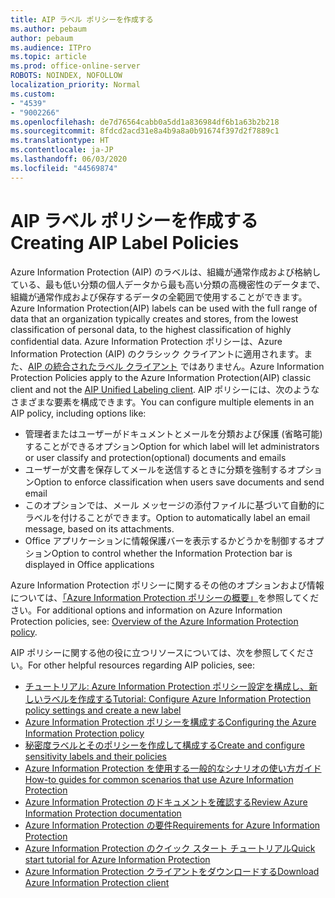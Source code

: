 ```yaml
---
title: AIP ラベル ポリシーを作成する
ms.author: pebaum
author: pebaum
ms.audience: ITPro
ms.topic: article
ms.prod: office-online-server
ROBOTS: NOINDEX, NOFOLLOW
localization_priority: Normal
ms.custom:
- "4539"
- "9002266"
ms.openlocfilehash: de7d76564cabb0a5dd1a836984df6b1a63b2b218
ms.sourcegitcommit: 8fdcd2acd31e8a4b9a8a0b91674f397d2f7889c1
ms.translationtype: HT
ms.contentlocale: ja-JP
ms.lasthandoff: 06/03/2020
ms.locfileid: "44569874"
---
```

# <a name="creating-aip-label-policies"></a><span data-ttu-id="2a4a8-102">AIP ラベル ポリシーを作成する</span><span class="sxs-lookup"><span data-stu-id="2a4a8-102">Creating AIP Label Policies</span></span>

<span data-ttu-id="2a4a8-103">Azure Information Protection (AIP) のラベルは、組織が通常作成および格納している、最も低い分類の個人データから最も高い分類の高機密性のデータまで、組織が通常作成および保存するデータの全範囲で使用することができます。</span><span class="sxs-lookup"><span data-stu-id="2a4a8-103">Azure Information Protection(AIP) labels can be used with the full range of data that an organization typically creates and stores, from the lowest classification of personal data, to the highest classification of highly confidential data.</span></span> <span data-ttu-id="2a4a8-104">Azure Information Protection ポリシーは、Azure Information Protection (AIP) のクラシック クライアントに適用されます。また、[AIP の統合されたラベル クライアント](https://docs.microsoft.com/azure/information-protection/rms-client/unifiedlabelingclient-version-release-history) ではありません。</span><span class="sxs-lookup"><span data-stu-id="2a4a8-104">Azure Information Protection Policies apply to the Azure Information Protection(AIP) classic client and not the  [AIP Unified Labeling client](https://docs.microsoft.com/azure/information-protection/rms-client/unifiedlabelingclient-version-release-history).</span></span> <span data-ttu-id="2a4a8-105">AIP ポリシーには、次のようなさまざまな要素を構成できます。</span><span class="sxs-lookup"><span data-stu-id="2a4a8-105">You can configure multiple elements in an AIP policy, including options like:</span></span>

- <span data-ttu-id="2a4a8-106">管理者またはユーザーがドキュメントとメールを分類および保護 (省略可能) することができるオプション</span><span class="sxs-lookup"><span data-stu-id="2a4a8-106">Option for which label will let administrators or user classify and protection(optional) documents and emails</span></span>
- <span data-ttu-id="2a4a8-107">ユーザーが文書を保存してメールを送信するときに分類を強制するオプション</span><span class="sxs-lookup"><span data-stu-id="2a4a8-107">Option to enforce classification when users save documents and send email</span></span>
- <span data-ttu-id="2a4a8-108">このオプションでは、メール メッセージの添付ファイルに基づいて自動的にラベルを付けることができます。</span><span class="sxs-lookup"><span data-stu-id="2a4a8-108">Option to automatically label an email message, based on its attachments.</span></span>
- <span data-ttu-id="2a4a8-109">Office アプリケーションに情報保護バーを表示するかどうかを制御するオプション</span><span class="sxs-lookup"><span data-stu-id="2a4a8-109">Option to control whether the Information Protection bar is displayed in Office applications</span></span>

<span data-ttu-id="2a4a8-110">Azure Information Protection ポリシーに関するその他のオプションおよび情報については、[「Azure Information Protection ポリシーの概要」](https://docs.microsoft.com/azure/information-protection/overview-policy)を参照してください。</span><span class="sxs-lookup"><span data-stu-id="2a4a8-110">For additional options and information on Azure Information Protection policies, see: [Overview of the Azure Information Protection policy](https://docs.microsoft.com/azure/information-protection/overview-policy).</span></span>  

<span data-ttu-id="2a4a8-111">AIP ポリシーに関する他の役に立つリソースについては、次を参照してください。</span><span class="sxs-lookup"><span data-stu-id="2a4a8-111">For other helpful resources regarding AIP policies, see:</span></span>

- [<span data-ttu-id="2a4a8-112">チュートリアル: Azure Information Protection ポリシー設定を構成し、新しいラベルを作成する</span><span class="sxs-lookup"><span data-stu-id="2a4a8-112">Tutorial: Configure Azure Information Protection policy settings and create a new label</span></span>](https://docs.microsoft.com/azure/information-protection/infoprotect-quick-start-tutorial)  
- [<span data-ttu-id="2a4a8-113">Azure Information Protection ポリシーを構成する</span><span class="sxs-lookup"><span data-stu-id="2a4a8-113">Configuring the Azure Information Protection policy</span></span>](https://docs.microsoft.com/azure/information-protection/configure-policy)  
- [<span data-ttu-id="2a4a8-114">秘密度ラベルとそのポリシーを作成して構成する</span><span class="sxs-lookup"><span data-stu-id="2a4a8-114">Create and configure sensitivity labels and their policies</span></span>](https://docs.microsoft.com/microsoft-365/compliance/create-sensitivity-labels)  
- [<span data-ttu-id="2a4a8-115">Azure Information Protection を使用する一般的なシナリオの使い方ガイド</span><span class="sxs-lookup"><span data-stu-id="2a4a8-115">How-to guides for common scenarios that use Azure Information Protection</span></span>](https://docs.microsoft.com/azure/information-protection/how-to-guides)  
- [<span data-ttu-id="2a4a8-116">Azure Information Protection のドキュメントを確認する</span><span class="sxs-lookup"><span data-stu-id="2a4a8-116">Review Azure Information Protection documentation</span></span>](https://docs.microsoft.com/azure/information-protection/what-is-information-protection)  
- [<span data-ttu-id="2a4a8-117">Azure Information Protection の要件</span><span class="sxs-lookup"><span data-stu-id="2a4a8-117">Requirements for Azure Information Protection</span></span>](https://docs.microsoft.com/azure/information-protection/get-started/requirements)  
- [<span data-ttu-id="2a4a8-118">Azure Information Protection のクイック スタート チュートリアル</span><span class="sxs-lookup"><span data-stu-id="2a4a8-118">Quick start tutorial for Azure Information Protection</span></span>](https://docs.microsoft.com/azure/information-protection/get-started/infoprotect-quick-start-tutorial)  
- [<span data-ttu-id="2a4a8-119">Azure Information Protection クライアントをダウンロードする</span><span class="sxs-lookup"><span data-stu-id="2a4a8-119">Download Azure Information Protection client</span></span>](https://www.microsoft.com/download/details.aspx?id=53018)